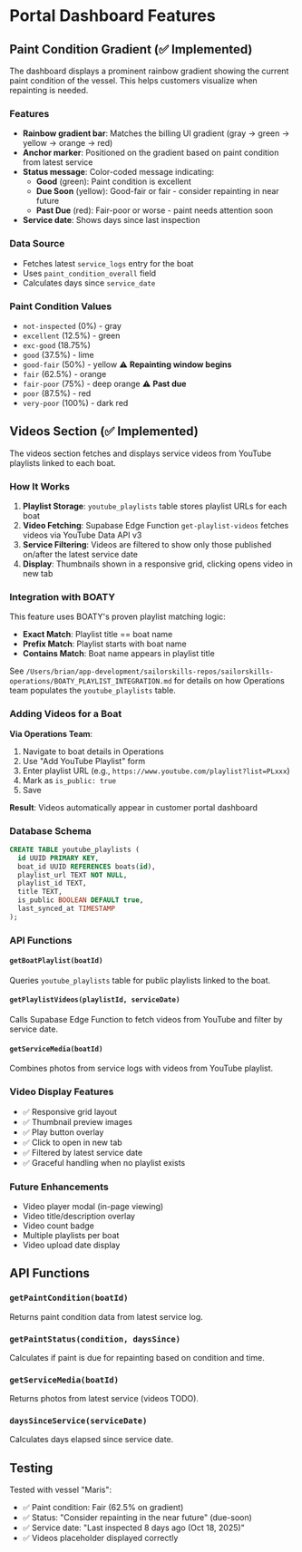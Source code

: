 # Portal Dashboard Features

## Paint Condition Gradient (✅ Implemented)

The dashboard displays a prominent rainbow gradient showing the current paint condition of the vessel. This helps customers visualize when repainting is needed.

### Features
- **Rainbow gradient bar**: Matches the billing UI gradient (gray → green → yellow → orange → red)
- **Anchor marker**: Positioned on the gradient based on paint condition from latest service
- **Status message**: Color-coded message indicating:
  - **Good** (green): Paint condition is excellent
  - **Due Soon** (yellow): Good-fair or fair - consider repainting in near future
  - **Past Due** (red): Fair-poor or worse - paint needs attention soon
- **Service date**: Shows days since last inspection

### Data Source
- Fetches latest `service_logs` entry for the boat
- Uses `paint_condition_overall` field
- Calculates days since `service_date`

### Paint Condition Values
- `not-inspected` (0%) - gray
- `excellent` (12.5%) - green
- `exc-good` (18.75%)
- `good` (37.5%) - lime
- `good-fair` (50%) - yellow ⚠️ **Repainting window begins**
- `fair` (62.5%) - orange
- `fair-poor` (75%) - deep orange ⚠️ **Past due**
- `poor` (87.5%) - red
- `very-poor` (100%) - dark red

## Videos Section (✅ Implemented)

The videos section fetches and displays service videos from YouTube playlists linked to each boat.

### How It Works
1. **Playlist Storage**: `youtube_playlists` table stores playlist URLs for each boat
2. **Video Fetching**: Supabase Edge Function `get-playlist-videos` fetches videos via YouTube Data API v3
3. **Service Filtering**: Videos are filtered to show only those published on/after the latest service date
4. **Display**: Thumbnails shown in a responsive grid, clicking opens video in new tab

### Integration with BOATY

This feature uses BOATY's proven playlist matching logic:
- **Exact Match**: Playlist title == boat name
- **Prefix Match**: Playlist starts with boat name
- **Contains Match**: Boat name appears in playlist title

See `/Users/brian/app-development/sailorskills-repos/sailorskills-operations/BOATY_PLAYLIST_INTEGRATION.md` for details on how Operations team populates the `youtube_playlists` table.

### Adding Videos for a Boat

**Via Operations Team**:
1. Navigate to boat details in Operations
2. Use "Add YouTube Playlist" form
3. Enter playlist URL (e.g., `https://www.youtube.com/playlist?list=PLxxx`)
4. Mark as `is_public: true`
5. Save

**Result**: Videos automatically appear in customer portal dashboard

### Database Schema
```sql
CREATE TABLE youtube_playlists (
  id UUID PRIMARY KEY,
  boat_id UUID REFERENCES boats(id),
  playlist_url TEXT NOT NULL,
  playlist_id TEXT,
  title TEXT,
  is_public BOOLEAN DEFAULT true,
  last_synced_at TIMESTAMP
);
```

### API Functions

#### `getBoatPlaylist(boatId)`
Queries `youtube_playlists` table for public playlists linked to the boat.

#### `getPlaylistVideos(playlistId, serviceDate)`
Calls Supabase Edge Function to fetch videos from YouTube and filter by service date.

#### `getServiceMedia(boatId)`
Combines photos from service logs with videos from YouTube playlist.

### Video Display Features
- ✅ Responsive grid layout
- ✅ Thumbnail preview images
- ✅ Play button overlay
- ✅ Click to open in new tab
- ✅ Filtered by latest service date
- ✅ Graceful handling when no playlist exists

### Future Enhancements
- Video player modal (in-page viewing)
- Video title/description overlay
- Video count badge
- Multiple playlists per boat
- Video upload date display

## API Functions

### `getPaintCondition(boatId)`
Returns paint condition data from latest service log.

### `getPaintStatus(condition, daysSince)`
Calculates if paint is due for repainting based on condition and time.

### `getServiceMedia(boatId)`
Returns photos from latest service (videos TODO).

### `daysSinceService(serviceDate)`
Calculates days elapsed since service date.

## Testing

Tested with vessel "Maris":
- ✅ Paint condition: Fair (62.5% on gradient)
- ✅ Status: "Consider repainting in the near future" (due-soon)
- ✅ Service date: "Last inspected 8 days ago (Oct 18, 2025)"
- ✅ Videos placeholder displayed correctly
